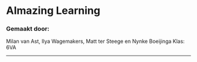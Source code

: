 # AImazing Learning

### Gemaakt door:
Milan van Ast, Ilya Wagemakers, Matt ter Steege en Nynke Boeijinga
Klas: 6VA

---